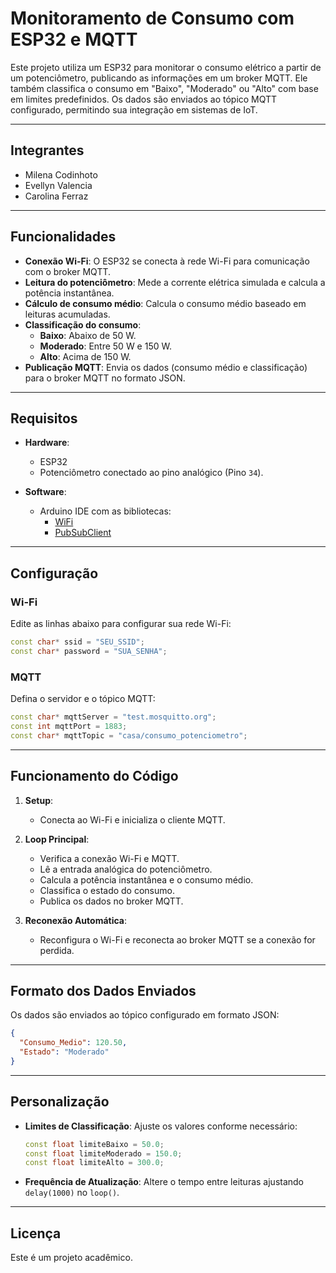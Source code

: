 # Monitoramento de Consumo com ESP32 e MQTT

Este projeto utiliza um ESP32 para monitorar o consumo elétrico a partir de um potenciômetro, publicando as informações em um broker MQTT. Ele também classifica o consumo em "Baixo", "Moderado" ou "Alto" com base em limites predefinidos. Os dados são enviados ao tópico MQTT configurado, permitindo sua integração em sistemas de IoT.

---

## Integrantes
- Milena Codinhoto
- Evellyn Valencia
- Carolina Ferraz

---

## Funcionalidades

- **Conexão Wi-Fi**: O ESP32 se conecta à rede Wi-Fi para comunicação com o broker MQTT.
- **Leitura do potenciômetro**: Mede a corrente elétrica simulada e calcula a potência instantânea.
- **Cálculo de consumo médio**: Calcula o consumo médio baseado em leituras acumuladas.
- **Classificação do consumo**:
  - **Baixo**: Abaixo de 50 W.
  - **Moderado**: Entre 50 W e 150 W.
  - **Alto**: Acima de 150 W.
- **Publicação MQTT**: Envia os dados (consumo médio e classificação) para o broker MQTT no formato JSON.

---

## Requisitos

- **Hardware**:
  - ESP32
  - Potenciômetro conectado ao pino analógico (Pino `34`).

- **Software**:
  - Arduino IDE com as bibliotecas:
    - [WiFi](https://www.arduino.cc/reference/en/libraries/wifi/)
    - [PubSubClient](https://pubsubclient.knolleary.net/)

---

## Configuração

### Wi-Fi
Edite as linhas abaixo para configurar sua rede Wi-Fi:
```cpp
const char* ssid = "SEU_SSID";
const char* password = "SUA_SENHA";
```

### MQTT
Defina o servidor e o tópico MQTT:
```cpp
const char* mqttServer = "test.mosquitto.org";
const int mqttPort = 1883;
const char* mqttTopic = "casa/consumo_potenciometro";
```

---

## Funcionamento do Código

1. **Setup**:
   - Conecta ao Wi-Fi e inicializa o cliente MQTT.
   
2. **Loop Principal**:
   - Verifica a conexão Wi-Fi e MQTT.
   - Lê a entrada analógica do potenciômetro.
   - Calcula a potência instantânea e o consumo médio.
   - Classifica o estado do consumo.
   - Publica os dados no broker MQTT.

3. **Reconexão Automática**:
   - Reconfigura o Wi-Fi e reconecta ao broker MQTT se a conexão for perdida.

---

## Formato dos Dados Enviados

Os dados são enviados ao tópico configurado em formato JSON:
```json
{
  "Consumo_Medio": 120.50,
  "Estado": "Moderado"
}
```

---

## Personalização

- **Limites de Classificação**: Ajuste os valores conforme necessário:
  ```cpp
  const float limiteBaixo = 50.0;   
  const float limiteModerado = 150.0; 
  const float limiteAlto = 300.0;
  ```
- **Frequência de Atualização**: Altere o tempo entre leituras ajustando `delay(1000)` no `loop()`.

---

## Licença

Este é um projeto acadêmico.
